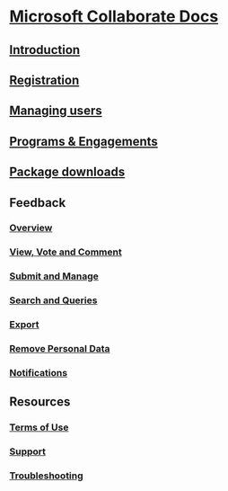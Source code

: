 # [Microsoft Collaborate Docs](index.md)
## [Introduction](intro-to-mscollaborate.md)
## [Registration](registration.md)
## [Managing users](managing-org-users.md)
## [Programs & Engagements](programs.md)
## [Package downloads](package-downloads.md)
## Feedback
### [Overview](feedback-items.md)
### [View, Vote and Comment](feedback-items-view.md)
### [Submit and Manage](feedback-items-manage.md)
### [Search and Queries](feedback-items-search.md)
### [Export](feedback-items-export.md)
### [Remove Personal Data](feedback-items-remove-personal-data.md)
### [Notifications](feedback-items-notifications.md)
## Resources
### [Terms of Use](terms-of-use.md)
### [Support](support.md)
### [Troubleshooting](troubleshooting.md)

